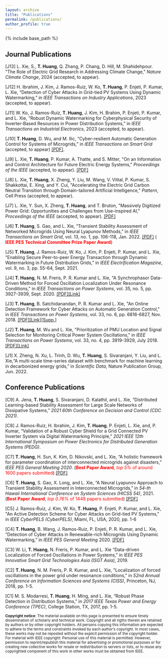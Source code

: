 ```yaml
---
layout: archive
title: "Publications"
permalink: /publications/
author_profile: true
---
```

{% include base_path %}
<!---
## Papers under review
[UR1] **T. Huang**, "Non-intrusive Enforcement of Decentralized Stability Protocol for IBRs in AC Microgrids," submitted to *IEEE Transactions on Smart Grid*, (under the 3rd round of review).
-->
## Journal Publications
[J13] L. Xie, S., **T. Huang**, Q. Zhang, P. Chang, D. Hill, M. Shahidehpour. "The Role of Electric Grid Research in Addressing Climate Change," *Nature Climate Change*, 2024 (accepted, to appear).

[J12] H. Ibrahim, J. Kim, J. Ramos-Ruiz, W. Ko, **T. Huang**, P. Enjeti, P. Kumar, L. Xie, “Detection of Cyber Attacks in Grid-tied PV Systems Using Dynamic Watermarking,” in *IEEE Transactions on Industry Applications*, 2023 (accepted, to appear).

[J11] W. Ko, J. Ramos-Ruiz, **T. Huang**, J. Kim, H. Brahim, P. Enjeti, P. Kumar, and L. Xie, “Robust Dynamic Watermarking for Cyberphysical Security of Inverter-Based Resources in Power Distribution Systems,” in *IEEE Transactions on Industrial Electronics*, 2023 (accepted, to appear).

[J10] **T. Huang**, D. Wu, and M. Ilic, “Cyber-resilient Automatic Generation Control for Systems of Microgrids,” in *IEEE Transactions on Smart Grid* (accepted, to appear) [[PDF]](https://arxiv.org/abs/2208.11163).

[J9] L. Xie, **T. Huang**, P. Kumar, A. Thatte, and S. Mitter, "On an Information and Control 
Architecture for Future Electric Energy Systems," *Proceedings of the IEEE* (accepted, to appear). [[PDF]](https://arxiv.org/pdf/2206.00160.pdf)

[J8] L. Xie, **T. Huang**, X. Zheng, Y. Liu, M. Wang, V. Vittal, P. Kumar, S. Shakkottai, E. Xing, and Y. Cui, "Accelerating the Electric Grid Carbon Neutral Transition through Domain-tailored Artificial Intelligence," *Pattern*, Cell Press (accepted, to appear).

[J7] L. Xie, Y. Sun, X. Zheng, **T. Huang**, and T. Bruton, "Massively Digitized Power Grid: Opportunities and Challenges from Use-inspired AI," *Proceedings of the IEEE* (accepted, to appear). [[PDF]](https://arxiv.org/pdf/2205.05180.pdf)

[J6] **T. Huang**, S. Gao, and L. Xie, “Transient Stability Assessment of Networked Microgrids Using Neural Lyapunov Methods,” in *IEEE Transactions on Smart Grid*, vol. 13, no. 1, pp. 106-118, Jan. 2022. [[PDF]](https://arxiv.org/pdf/2012.01333.pdf) (<span style="color:red"> **IEEE PES Technical Committee Prize Paper Award**</span>)

[J5] **T. Huang**, J. Ramos-Ruiz, W. Ko, J. Kim, P. Enjeti, P. Kumar, and L. Xie, “Enabling Secure Peer-to-peer Energy Transaction through Dynamic Watermarking in Future Distribution Grids,” in *IEEE Electrification Magazine*, vol. 9, no. 3, pp. 55-64, Sept. 2021.

[J4] **T. Huang**, N. M. Freris, P. R. Kumar and L. Xie, "A Synchrophasor Data-Driven Method for Forced Oscillation Localization Under Resonance Conditions," in *IEEE Transactions on Power Systems*, vol. 35, no. 5, pp. 3927-3939, Sept. 2020. [[PDF]](https://arxiv.org/pdf/1812.06363.pdf)[[Link]](https://ieeexplore.ieee.org/document/9043670)

[J3] **T. Huang**, B. Satchidanandan, P. R. Kumar and L. Xie, "An Online Detection Framework for Cyber Attacks on Automatic Generation Control," in *IEEE Transactions on Power Systems*, vol. 33, no. 6, pp. 6816-6827, Nov. 2018. [[PDF]](https://arxiv.org/pdf/1712.06417)[[Link]](https://ieeexplore.ieee.org/document/8345676)[[Supp.]](https://thuang-power.github.io/files/four-area-system.pdf)

[J2] **T. Huang**, M. Wu and L. Xie, "Prioritization of PMU Location and Signal Selection for Monitoring Critical Power System Oscillations," in *IEEE Transactions on Power Systems*, vol. 33, no. 4, pp. 3919-3929, July 2018. [[PDF]](https://thuang-power.github.io/files/Journal1_FINAL.pdf)[[Link]](https://ieeexplore.ieee.org/document/8116598)

[J1] X. Zheng, N. Xu, L. Trinh, D. Wu, **T. Huang**, S. Sivaranjani, Y. Liu, and L. Xie,“A multi-scale time-series dataset with benchmark for machine learning in decarbonized energy grids,” in *Scientific Data*, Nature Publication Group, Jun. 2022.

## Conference Publications
[C9] A. Jena, **T. Huang**, S. Sivaranjani, D. Kalathil, and L. Xie, “Distributed Learning-based Stability Assessment for Large Scale Networks of Dissipative Systems,” *2021 60th Conference on Decision and Control (CDC 2021)*.

[C8] J. Ramos-Ruiz, H. Ibrahim, J. Kim, **T. Huang**, P. Enjeti, L. Xie, and, P. Kumar, “Validation of a Robust Cyber Shield for a Grid Connected PV Inverter System via Digital Watermarking Principle,” *2021 IEEE 12th International Symposium on Power Electronics for Distributed Generation Systems (PEDG)*.

[C7] **T. Huang**, H. Sun, K. Kim, D. Nikovski, and L. Xie, “A holistic framework for parameter coordination of interconnected microgrids against disasters,” *IEEE PES General Meeting 2020*. (<span style="color:red">**Best Paper Award**, *top 5%* of around 1600 papers submitted</span>) [[PDF]](https://arxiv.org/abs/2006.13840)

[C6] **T. Huang**, S. Gao, X. Long, and L. Xie, “A Neural Lyapunov Approach to Transient Stability Assessment in Interconnected Microgrids,” in *54-th Hawaii International Conference on System Sciences (HICSS 54)*, 2021. (<span style="color:red">**Best Paper Award**, *top 0.76%* of 1448 papers submitted</span>) [[PDF]](https://scholarspace.manoa.hawaii.edu/bitstream/10125/71020/0327.pdf)

[C5] J. Ramos-Ruiz, J. Kim, W. Ko, **T. Huang**, P. Enjeti, P. Kumar, and L. Xie, "An Active Detection Scheme for Cyber Attacks on Grid-tied PV Systems," in *IEEE CyberPELS (CyberPELS)*, Miami, FL, USA, 2020, pp. 1-6

[C4] **T. Huang**, B. Wang, J. Ramos-Ruiz, P. Enjeti, P. R. Kumar, and L. Xie, “Detection of Cyber Attacks in Renewable-rich Microgrids Using Dynamic Watermarking,” in *IEEE PES General Meeting* 2020. [[PDF]](https://arxiv.org/pdf/2011.12990.pdf)

[C3] W. Li, **T. Huang**, N. Freris, P. Kumar, and L. Xie “Data-driven Localization of Forced Oscillations in Power Systems,” in *IEEE PES Innovative Smart Grid Technologies Asia (ISGT Asia)*, 2019.

[C2] **T. Huang**, N. M. Freris, P. R. Kumar, and L. Xie, "Localization of forced oscillations in the power grid under resonance conditions," in *52nd Annual Conference on Information Sciences and Systems (CISS)*, Princeton, NJ, 2018, pp. 1-5.

[C1] M. S. Modarresi, **T. Huang**, H. Ming, and L. Xie, “Robust Phase Detection in Distribution Systems,” in *2017 IEEE Texas Power and Energy Conference (TPEC)*, College Station, TX, 2017, pp. 1-5.


<sub>**Copyright notice**: The material available on this page is presented to ensure timely dissemination of scholarly and technical work. Copyright and all rigths therein are retained by authors or by other copyright holders. All persons copying this information are expected to adhere to the terms and constraints invoked by each author’s copyright. In most cases, these works may not be reposted without the explicit permission of the copyright holder.
For material with IEEE copyright: Personal use of this material is permitted. However, permission to reprint/republish this material for advertising or promotional purposes or for creating new collective works for resale or redistribution to servers or lists, or to reuse any copyrighted component of this work in other works must be obtained from IEEE.</sub>
